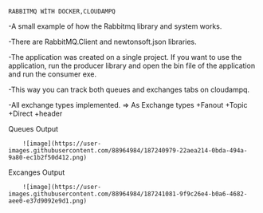     RABBITMQ WİTH DOCKER,CLOUDAMPQ

-A small example of how the Rabbitmq library and system works.

-There are RabbitMQ.Client and newtonsoft.json libraries.

-The application was created on a single project. If you want to use the application, run the producer library and open the bin file of the application and run the consumer exe.

-This way you can track both queues and exchanges tabs on cloudampq.

-All exchange types implemented. => As Exchange types
+Fanout
+Topic
+Direct
+header

Queues Output

        ![image](https://user-images.githubusercontent.com/88964984/187240979-22aea214-0bda-494a-9a80-ec1b2f50d412.png)

Excanges Output

        ![image](https://user-images.githubusercontent.com/88964984/187241081-9f9c26e4-b0a6-4682-aee0-e37d9092e9d1.png)
